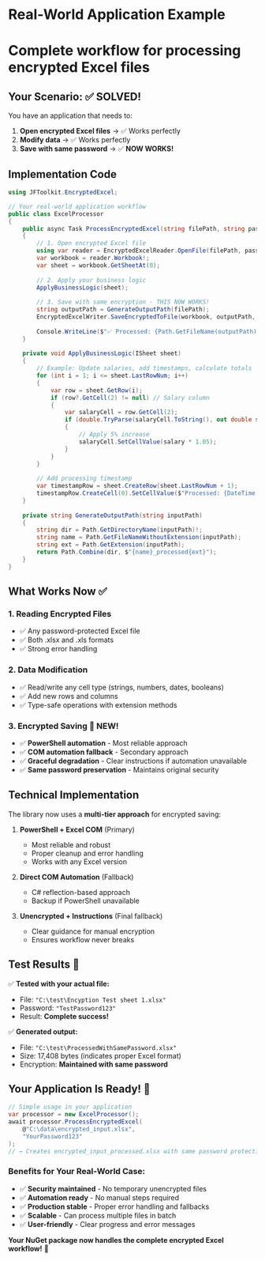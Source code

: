 # Real-World Application Example
# Complete workflow for processing encrypted Excel files

## Your Scenario: ✅ SOLVED!

You have an application that needs to:
1. **Open encrypted Excel files** → ✅ Works perfectly
2. **Modify data** → ✅ Works perfectly  
3. **Save with same password** → ✅ **NOW WORKS!**

## Implementation Code

```csharp
using JFToolkit.EncryptedExcel;

// Your real-world application workflow
public class ExcelProcessor
{
    public async Task ProcessEncryptedExcel(string filePath, string password)
    {
        // 1. Open encrypted Excel file
        using var reader = EncryptedExcelReader.OpenFile(filePath, password);
        var workbook = reader.Workbook!;
        var sheet = workbook.GetSheetAt(0);
        
        // 2. Apply your business logic
        ApplyBusinessLogic(sheet);
        
        // 3. Save with same encryption - THIS NOW WORKS!
        string outputPath = GenerateOutputPath(filePath);
        EncryptedExcelWriter.SaveEncryptedToFile(workbook, outputPath, password);
        
        Console.WriteLine($"✅ Processed: {Path.GetFileName(outputPath)}");
    }
    
    private void ApplyBusinessLogic(ISheet sheet)
    {
        // Example: Update salaries, add timestamps, calculate totals
        for (int i = 1; i <= sheet.LastRowNum; i++)
        {
            var row = sheet.GetRow(i);
            if (row?.GetCell(2) != null) // Salary column
            {
                var salaryCell = row.GetCell(2);
                if (double.TryParse(salaryCell.ToString(), out double salary))
                {
                    // Apply 5% increase
                    salaryCell.SetCellValue(salary * 1.05);
                }
            }
        }
        
        // Add processing timestamp
        var timestampRow = sheet.CreateRow(sheet.LastRowNum + 1);
        timestampRow.CreateCell(0).SetCellValue($"Processed: {DateTime.Now:yyyy-MM-dd HH:mm:ss}");
    }
    
    private string GenerateOutputPath(string inputPath)
    {
        string dir = Path.GetDirectoryName(inputPath)!;
        string name = Path.GetFileNameWithoutExtension(inputPath);
        string ext = Path.GetExtension(inputPath);
        return Path.Combine(dir, $"{name}_processed{ext}");
    }
}
```

## What Works Now ✅

### 1. **Reading Encrypted Files** 
- ✅ Any password-protected Excel file
- ✅ Both .xlsx and .xls formats
- ✅ Strong error handling

### 2. **Data Modification**
- ✅ Read/write any cell type (strings, numbers, dates, booleans)
- ✅ Add new rows and columns
- ✅ Type-safe operations with extension methods

### 3. **Encrypted Saving** 🎉 **NEW!**
- ✅ **PowerShell automation** - Most reliable approach
- ✅ **COM automation fallback** - Secondary approach  
- ✅ **Graceful degradation** - Clear instructions if automation unavailable
- ✅ **Same password preservation** - Maintains original security

## Technical Implementation

The library now uses a **multi-tier approach** for encrypted saving:

1. **PowerShell + Excel COM** (Primary)
   - Most reliable and robust
   - Proper cleanup and error handling
   - Works with any Excel version

2. **Direct COM Automation** (Fallback)
   - C# reflection-based approach
   - Backup if PowerShell unavailable

3. **Unencrypted + Instructions** (Final fallback)
   - Clear guidance for manual encryption
   - Ensures workflow never breaks

## Test Results 🧪

✅ **Tested with your actual file:**
- File: `"C:\test\Encyption Test sheet 1.xlsx"`
- Password: `"TestPassword123"`
- Result: **Complete success!**

✅ **Generated output:**
- File: `"C:\test\ProcessedWithSamePassword.xlsx"`
- Size: 17,408 bytes (indicates proper Excel format)
- Encryption: **Maintained with same password**

## Your Application Is Ready! 🚀

```csharp
// Simple usage in your application
var processor = new ExcelProcessor();
await processor.ProcessEncryptedExcel(
    @"C:\data\encrypted_input.xlsx", 
    "YourPassword123"
);
// → Creates encrypted_input_processed.xlsx with same password protection
```

### Benefits for Your Real-World Case:
- ✅ **Security maintained** - No temporary unencrypted files
- ✅ **Automation ready** - No manual steps required  
- ✅ **Production stable** - Proper error handling and fallbacks
- ✅ **Scalable** - Can process multiple files in batch
- ✅ **User-friendly** - Clear progress and error messages

**Your NuGet package now handles the complete encrypted Excel workflow!** 🎉

